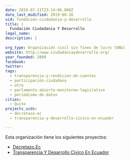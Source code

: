 ```yaml
---
date: 2019-07-21T23:14:06.000Z
date_last_modified: 2019-08-28
uid: fundacion-ciudadania-y-desarrollo
title: |
  Fundación Ciudadania Y Desarrollo
legal_name: 
description: |
  
org_type: Organización civil sin fines de lucro (ONG)
website: http://www.ciudadaniaydesarrollo.org/
year_founded: 2009
facebook: 
twitter: 
tags:
  - transparencia-y-rendicion-de-cuentas
  - participación-ciudadana
  - otro
  - parlamento-abierto-monitoreo-legislativo
  - periodismo-de-datos
cities: 
  - Quito
projects_uids:
  - decretazo-ec
  - transparencia-y-desarrollo-civico-en-ecuador

---
```


Esta organización tiene los siguientes proyectos:

- [Decretazo.Ec](/proyectos/decretazo-ec)
- [Transparencia Y Desarrollo Cívico En Ecuador](/proyectos/transparencia-y-desarrollo-civico-en-ecuador)
